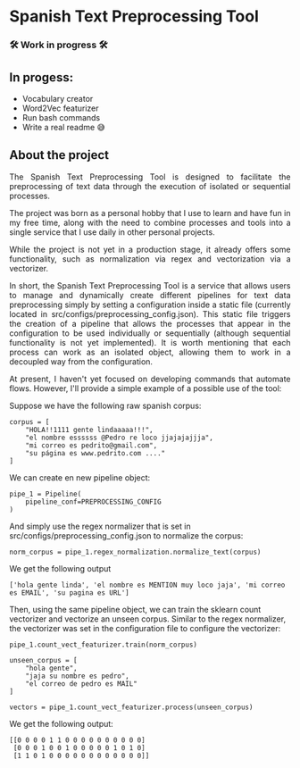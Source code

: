 # Spanish Text Preprocessing Tool

### 🛠️ Work in progress 🛠️

## In progess:

- Vocabulary creator
- Word2Vec featurizer
- Run bash commands
- Write a real readme 😅

## About the project

<p align='justify'>The Spanish Text Preprocessing Tool is designed to facilitate the preprocessing of text data through the execution of isolated or sequential processes.</p>

<p align='justify'>The project was born as a personal hobby that I use to learn and have fun in my free time, along with the need to combine processes and tools into a single service that I use daily in other personal projects.</p>

<p align='justify'>While the project is not yet in a production stage, it already offers some functionality, such as normalization via regex and vectorization via a vectorizer.</p>

<p align='justify'>In short, the Spanish Text Preprocessing Tool is a service that allows users to manage and dynamically create different pipelines for text data preprocessing simply by setting a configuration inside a static file (currently located in src/configs/preprocessing_config.json). This static file triggers the creation of a pipeline that allows the processes that appear in the configuration to be used individually or sequentially (although sequential functionality is not yet implemented). It is worth mentioning that each process can work as an isolated object, allowing them to work in a decoupled way from the configuration.</p>

<p align='justify'>At present, I haven't yet focused on developing commands that automate flows. However, I'll provide a simple example of a possible use of the tool:</p>

Suppose we have the following raw spanish corpus:

```
corpus = [
    "HOLA!!1111 gente lindaaaaa!!!",
    "el nombre essssss @Pedro re loco jjajajajjja",
    "mi correo es pedrito@gmail.com",
    "su página es www.pedrito.com ...."
]
```
We can create en new pipeline object:

```
pipe_1 = Pipeline(
    pipeline_conf=PREPROCESSING_CONFIG
)
```
And simply use the regex normalizer that is set in src/configs/preprocessing_config.json to normalize the corpus:

```
norm_corpus = pipe_1.regex_normalization.normalize_text(corpus)
```
We get the following output

```
['hola gente linda', 'el nombre es MENTION muy loco jaja', 'mi correo es EMAIL', 'su pagina es URL']
```

Then, using the same pipeline object, we can train the sklearn count vectorizer and vectorize an unseen corpus. Similar to the regex normalizer, the vectorizer was set in the configuration file to configure the vectorizer:

```
pipe_1.count_vect_featurizer.train(norm_corpus)

unseen_corpus = [
    "hola gente",
    "jaja su nombre es pedro",
    "el correo de pedro es MAIL"
]

vectors = pipe_1.count_vect_featurizer.process(unseen_corpus)
```

We get the following output:

```
[[0 0 0 0 1 1 0 0 0 0 0 0 0 0 0 0]
 [0 0 0 1 0 0 1 0 0 0 0 0 1 0 1 0]
 [1 1 0 1 0 0 0 0 0 0 0 0 0 0 0 0]]
```
